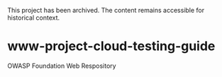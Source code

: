 This project has been archived. The content remains accessible for historical context.

# www-project-cloud-testing-guide
OWASP Foundation Web Respository
